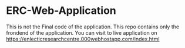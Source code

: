 # ERC-Web-Application
This is not the Final code of the application. This repo contains only the frondend of the application. You can visit to live application on https://enlecticresearchcentre.000webhostapp.com/index.html
